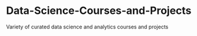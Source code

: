 # Data-Science-Courses-and-Projects
Variety of curated data science and analytics courses and projects
